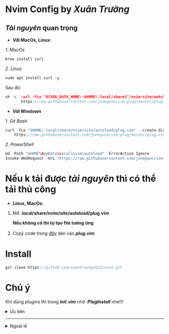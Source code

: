 # Nvim Config by *Xuân Trường*
## *Tài nguyên* quan trọng
- **Với MacOs, Linux:**

*1. MacOs*
```c
brew install curl
```
*2. Linux*
```c
sudo apt install curl -y
```
Sau đó:
```c
sh -c 'curl -fLo "${XDG_DATA_HOME:-$HOME/.local/share}"/nvim/site/autoload/plug.vim --create-dirs \
       https://raw.githubusercontent.com/junegunn/vim-plug/master/plug.vim'
```
- **Với Windown**

*1. Git Bash*
```c
curl -fLo "$HOME/.local/share/nvim/site/autoload/plug.vim" --create-dirs \
    https://raw.githubusercontent.com/junegunn/vim-plug/master/plug.vim
```
*2. PowerShell*
```c
md -Path "$HOME\AppData\Local\nvim\autoload" -ErrorAction Ignore
Invoke-WebRequest -Uri "https://raw.githubusercontent.com/junegunn/vim-plug/master/plug.vim" -OutFile "$HOME\AppData\Local\nvim\autoload\plug.vim"
```
# Nếu k tải được *tài nguyên* thì có thể tải thủ công
- **Linux, MacOs:**

 1. Mở **.local/share/nvim/site/autoload/plug.vim**
 
    **Nếu không có thì ***tự tạo*** file tương ứng**
    
 2. Copy code trong [*đây*](https://raw.githubusercontent.com/junegunn/vim-plug/master/plug.vim) dán vào ***plug.vim***
ㅤㅤㅤㅤㅤㅤㅤㅤㅤ

# Install
```c
git clone https://github.com/xuantruong1612/nvim.git
```

# Chú ý
Khi dùng *plugins* thì trong ***init.vim*** nhớ ***:PlugInstall*** nhé!!!

<details>ㅤㅤㅤㅤㅤㅤㅤㅤ
<summary>Ưu tiên</summary>
<p align="left">Nodejs (Mới nhất nếu có thể)
<p align="left">Python
</details>

---
<details>ㅤㅤㅤㅤㅤㅤㅤㅤ
<summary>Ngoài lề</summary>
<p align="left">1. Luôn update nvim nên có nhiều commit nhé!!!
<p align="left">2. Đây là mình build nên bạn có thể chỉnh sửa để phù hợp.
<p align="left">3. Tôn trọng bản quyền.
</details>
